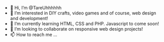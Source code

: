 - 👋 Hi, I’m @TareUhhhhhh
- 👀 I’m interested in DIY crafts, video games and of course, web design and development!
- 🌱 I’m currently learning HTML, CSS and PHP. Javascript to come soon!
- 💞️ I’m looking to collaborate on responsive web design projects!
- 📫 How to reach me ...

<!---
TareUhhhhhh/TareUhhhhhh is a ✨ special ✨ repository because its `README.md` (this file) appears on your GitHub profile.
You can click the Preview link to take a look at your changes.
--->
